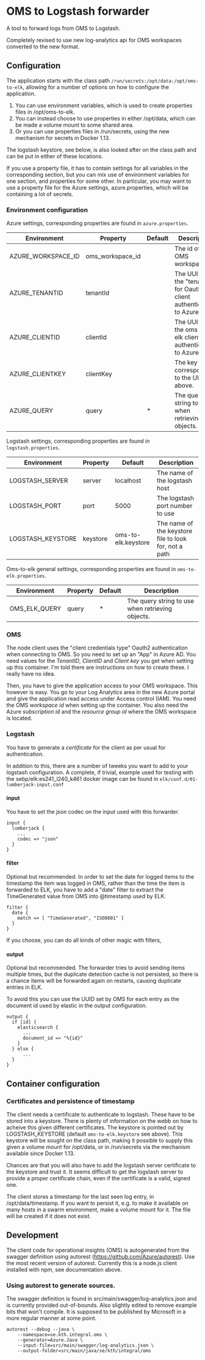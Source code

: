 # OMS to Logstash forwarder

A tool to forward logs from OMS to Logstash.

Completely revised to use new log-analytics api for OMS workspaces converted to the new format.


## Configuration

The application starts with the class path `/run/secrets:/opt/data:/opt/oms-to-elk`, allowing
for a number of options on how to configure the application.

1. You can use environment variables, which is used to create properties files in /opt/oms-to-elk.
1. You can instead choose to use properties in either /opt/data, which can be made a volume
   mount to some shared area.
1. Or you can use properties files in /run/secrets, using the new mechanism for secrets in Docker
   1.13.

The logstash keystore, see below, is also looked after on the class path and can be put in either of these
locations.

If you use a property file, it has to contain settings for all variables in the corresponding
section, but you can mix use of environment variables for one section, and properties for some
other. In particular, you may want to use a property file for the Azure settings,
azure.properties, which will be containing a lot of secrets.


### Environment configuration

Azure settings, corresponding properties are found in `azure.properties`.

| Environment | Property | Default | Description |
|-------------|----------|---------|-------------|
| AZURE_WORKSPACE_ID | oms_workspace_id | | The id of your OMS workspace. |
| AZURE_TENANTID | tenantId | | The UUID of the "tenant" for Oauth client authentication to Azure. |
| AZURE_CLIENTID | clientId | | The UUID of the oms-to-elk client to authenticate to Azure with. |
| AZURE_CLIENTKEY | clientKey | | The key corresponding to the UUID above. |
| AZURE_QUERY | query | * | The query string to use when retrieving objects. 

Logstash settings, corresponding properties are found in `logstash.properties`.

| Environment | Property | Default | Description |
|-------------|----------|---------|-------------|
| LOGSTASH_SERVER | server | localhost | The name of the logstash host |
| LOGSTASH_PORT | port | 5000 | The logstash port number to use |
| LOGSTASH_KEYSTORE | keystore | oms-to-elk.keystore | The name of the keystore file to look for, not a path

Oms-to-elk general settings, corresponding properties are found in `oms-to-elk.properties`.

| Environment | Property | Default | Description |
|-------------|----------|---------|-------------|
| OMS_ELK_QUERY | query | * | The query string to use when retrieving objects.

### OMS

The node client uses the "client credentials type" Oauth2 authentication when 
connecting to OMS. So you need to set up an "App" in Azure AD. You need values
for the _TenantID_, _ClientID_ and _Client key_ you get when setting 
up this container. I'm told there are instructions on how to create these.
I really have no idea. 

Then, you have to give the application access to your OMS workspace. This however
is easy. You go to your Log Analytics area in the new Azure portal and give the
application read access under Access control (IAM). You need the OMS 
_workspace id_ when setting up the container.
You also need the Azure _subscription id_ and the _resource group id_ where
the OMS workspace is located.

### Logstash

You have to generate a _certificate_ for the client as per usual for authentication.

In addition to this, there are a number of tweeks you want to add to your logstash
configuration. A complete, if trivial, example used for testing with the 
sebp/elk:es241_l240_k461 docker image can be found in
`elk/conf.d/01-lumberjack-input.conf`

#### input

You have to set the json codec on the input used with this forwarder.

```
input {
  lumberjack {
    ...
    codec => "json"
  }
}
```

#### filter

Optional but recommended.
In order to set the date for logged items to the timestamp the item was logged in OMS, 
rather than the time the item is forwarded to ELK, you have to add a "date" filter to
extract the TimeGenerated value from OMS into @timestamp used by ELK.

```
filter {
  date {
    match => [ "TimeGenerated", "ISO8601" ]
  }
}
```

If you choose, you can do all kinds of other magic with filters,  

#### output

Optional but recommended. The forwarder tries to avoid sending items multiple times,
but the duplicate detection cache is not persisted, so there is a chance items will
be forwarded again on restarts, causing duplicate entries in ELK.

To avoid this you can use the UUID set by OMS for each entry as the document id used 
by elastic in the output configuration.

```
output {
  if [id] {
    elasticsearch {
      ...
      document_id => "%{id}"
    }
  } else {
      ...
  }
}
```

## Container configuration

### Certificates and persistence of timestamp

The client needs a certificate to authenticate to logstash. These have to
be stored into a keystore. There is plenty of information on the webb on
how to acheive this given different certificates. The keystore is pointed
out by LOGSTASH_KEYSTORE (default `oms-to-elk.keystore` see above). This
keystore will be sought on the class path, making it possible to supply
this given a volume mount for /opt/data, or in /run/secrets via the 
mechanism available since Docker 1.13.

Chances are that you will also have to add the logstash server certificate
to the keystore and trust it. It seems difficult to get the logstash server
to provide a proper certificate chain, even if the certificate is a valid, 
signed one.

The client stores a timestamp for the last seen log entry, in /opt/data/timestamp.
If you want to persist it, e.g. to make it available on many hosts in a
swarm environment, make a volume mount for it. The file will be created
if it does not exist.

## Development

The client code for operational insights (OMS) is autogenerated from the
swagger definition using autorest (https://github.com/Azure/autorest).
Use the most recent version of autorest. Currently this is a node.js client
installed with npm, see documentation above.

### Using autorest to generate sources.

The swagger definition is found in src/main/swagger/log-analytics.json and is
currently provided out-of-bounds. Also slightly edited to remove example bits 
that won't compile. It is supposed to be published by Microsoft in a more 
regular manner at some point.

```
autorest --debug --java \
    --namespace=se.kth.integral.oms \
    --generator=Azure.Java \
    --input-file=src/main/swagger/log-analytics.json \
    --output-folder=src/main/java/se/kth/integral/oms
```